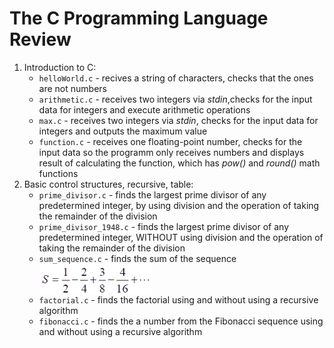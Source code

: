 <h1>The <strong>C</strong> Programming Language Review</h1>
<ol>
 <li>Introduction to C:
    <ul>
      <li><code>helloWorld.c</code> - recives a string of characters, checks that the ones are not numbers</li>
      <li><code>arithmetic.c</code> - receives two integers via <i>stdin</i>,checks for the input data for integers and execute arithmetic operations</li>
      <li><code>max.c</code> - receives two integers via <i>stdin</i>, checks for the input data for integers and outputs the maximum value</li>
      <li><code>function.c</code> - receives one floating-point number, checks for the input data so the programm only receives numbers and displays
      result of calculating the function, which has <i>pow()</i> and <em>round()</em> math functions</li>
    </ul>
 </li>
 <li>Basic control structures, recursive, table:
    <ul>
      <li><code>prime_divisor.c</code> - finds the largest prime divisor of any predetermined integer, by using division and the operation of taking the remainder of the division</li>
      <li><code>prime_divisor_1948.c</code> - finds the largest prime divisor of any predetermined integer, WITHOUT using division and the operation of taking the remainder of the division</li>
      <li><code>sum_sequence.c</code> - finds the sum of the sequence <img src="misc/sequence.png" alt="The sum sequence" width="180" align="middle"> </li>
      <li><code>factorial.c</code> - finds the factorial using and without using a recursive algorithm</li>
      <li><code>fibonacci.c</code> - finds the a number from the Fibonacci sequence using and without using a recursive algorithm</li>
    </ul>
 </li>
</ol> 
